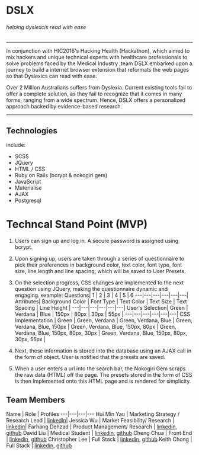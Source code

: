 # DSLX
###### helping dyslexcis read with ease
---
In conjunction with HIC2016's Hacking Health (Hackathon), which aimed to mix hackers and unique technical experts with healthcare professionals to solve problems faced by the Medical Industry ,team DSLX embarked upon a journey to build a internet browser extension that reformats the web pages so that Dyslexics can read with ease.

Over 2 Million Australians suffers from Dyslexia. Current existing tools fail to offer a complete solution, as they fail to recognize that it comes in many forms, ranging from a wide spectrum. Hence, DSLX offers a personalized approach backed by evidence-based research.

---

## Technologies
include:
* SCSS
* JQuery
* HTML / CSS
* Ruby on Rails (bcrypt & nokogiri gem)
* JavaScript
* Materialise
* AJAX
* Postgresql

# Techncal Stand Point (MVP)
1. Users can sign up and log in. A secure password is assigned using bcrypt.
2. Upon signing up, users are taken through a series of questionnaire to pick their preferences in background color, text color, font type, font size, line length and line spacing, which will be saved to User Presets.
3. On the selection progress, CSS changes are implemented to the next question using JQuery, making the questionnaire dynamic and engaging. example:
Questions| 1 | 2 | 3 | 4 | 5 | 6
---|---|---|---|---|---|
Attributes| Background Color | Font Type | Text Color | Text Size | Text Spacing | Line Height |
---|---|---|---|---|---|
User's Selection| Green | Verdana | Blue | 150px | 80px | 30px | 55px |
---|---|---|---|---|---|
CSS Implementation | Green | Green, Verdana | Green, Verdana, Blue | Green, Verdana, Blue, 150px | Green, Verdana, Blue, 150px, 80px | Green, Verdana, Blue, 150px, 80px, 30px | Green, Verdana, Blue, 150px, 80px, 30px, 55px |

4. Next, these information is stored into the database using an AJAX call in the form of object. User is notified that the presets are saved.

5. When a user enters a url into the search bar, the Nokogiri Gem scraps the raw data (HTML) off the page. The presets stored in the form of CSS is then implemented onto this HTML page and is rendered for simplicity.

## Team Members
Name | Role | Profiles
---|---|---|---
Hui Min Yau | Marketing Strategy / Research Lead | [linkedin](linkedin.com/in/huiminthehappy)|
Jessica Wu | Market Feasibility/ Research | [linkedin](linkedin.com/in/jeswu)|
Farhang Dehzad | Product Management/ Research | [linkedin](linkedin.com/in/farhangdehzad),  [github](github.com/farhang87)
David Liu  | Medical Student | [linkedin](linkedin.com/in/david-liu-20188443), [github](github.com/projectwakii)
Cheng Chua | Front End | [linkedin](linkedin.com/in/chuaccheng), [github](github.com/chuaccheng)
Christopher Lee | Full Stack | [linkedin](linkedin.com/in/hanernlee), [github](github.com/hanernlee)
Keith Chong | Full Stack | [linkedin](linkedin.com/in/keitheous), [github](github.com/keitheous)
